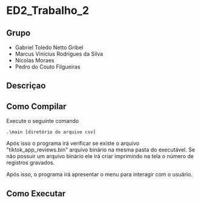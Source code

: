 # ED2_Trabalho_2
## Grupo

- Gabriel Toledo Netto Gribel
- Marcus Vinícius Rodrigues da Silva
- Nícolas Moraes
- Pedro do Couto Filgueiras

## Descriçao



## Como Compilar

Execute o seguinte comando 

```
.\main [diretório do arquivo csv]
```
Após isso o programa irá verificar se existe o arquivo "tiktok_app_reviews.bin" arquivo binário na mesma pasta do executável.
Se não possuir um arquivo binário ele irá criar imprimindo na tela o número de registros gravados.

Após isso, o programa irá apresentar o menu para interagir com o usuário.

## Como Executar

```         

```
